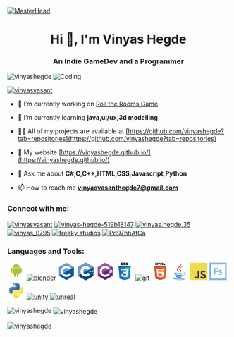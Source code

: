 [![MasterHead](https://miro.medium.com/max/1400/1*rB-3Q2k7o9qk8IyAzx-TRA.gif)](https://vinyashegde.github.io)
<h1 align="center">Hi 👋, I'm Vinyas Hegde</h1>
<h3 align="center">An Indie GameDev and a Programmer</h3>
<img align="right" alt="Coding" width="400" src="https://i.pinimg.com/originals/f6/6c/6b/f66c6b5196ecaa71907ae9d17bf26f57.gif">

<p align="left"> <img src="https://komarev.com/ghpvc/?username=vinyashegde&label=Profile%20views&color=0e75b6&style=flat" alt="vinyashegde" /> </p>

<p align="left"> <a href="https://twitter.com/vinyasvasant" target="blank"><img src="https://img.shields.io/twitter/follow/vinyasvasant?logo=twitter&style=for-the-badge" alt="vinyasvasant" /></a> </p>

- 🔭 I’m currently working on [Roll the Rooms Game](https://github.com/vinyashegde/Rolll-the-Dice-Gamejam)

- 🌱 I’m currently learning **java,ui/ux,3d modelling**

- 👨‍💻 All of my projects are available at [https://github.com/vinyashegde?tab=repositories](https://github.com/vinyashegde?tab=repositories)

- 📝 My website [https://vinyashegde.github.io/](https://vinyashegde.github.io/)

- 💬 Ask me about **C#,C,C++,HTML,CSS,Javascript,Python**

- 📫 How to reach me **vinyasvasanthegde7@gmail.com**

<h3 align="left">Connect with me:</h3>
<p align="left">
<a href="https://twitter.com/vinyasvasant" target="blank"><img align="center" src="https://raw.githubusercontent.com/rahuldkjain/github-profile-readme-generator/master/src/images/icons/Social/twitter.svg" alt="vinyasvasant" height="30" width="40" /></a>
<a href="https://linkedin.com/in/vinyas-hegde-519b18147" target="blank"><img align="center" src="https://raw.githubusercontent.com/rahuldkjain/github-profile-readme-generator/master/src/images/icons/Social/linked-in-alt.svg" alt="vinyas-hegde-519b18147" height="30" width="40" /></a>
<a href="https://fb.com/vinyas.hegde.35" target="blank"><img align="center" src="https://raw.githubusercontent.com/rahuldkjain/github-profile-readme-generator/master/src/images/icons/Social/facebook.svg" alt="vinyas.hegde.35" height="30" width="40" /></a>
<a href="https://instagram.com/vinyas_0795" target="blank"><img align="center" src="https://raw.githubusercontent.com/rahuldkjain/github-profile-readme-generator/master/src/images/icons/Social/instagram.svg" alt="vinyas_0795" height="30" width="40" /></a>
<a href="https://www.youtube.com/c/freaky studios" target="blank"><img align="center" src="https://raw.githubusercontent.com/rahuldkjain/github-profile-readme-generator/master/src/images/icons/Social/youtube.svg" alt="freaky studios" height="30" width="40" /></a>
<a href="https://discord.gg/Pd97hhAtCa" target="blank"><img align="center" src="https://raw.githubusercontent.com/rahuldkjain/github-profile-readme-generator/master/src/images/icons/Social/discord.svg" alt="Pd97hhAtCa" height="30" width="40" /></a>
</p>

<h3 align="left">Languages and Tools:</h3>
<p align="left"> <a href="https://developer.android.com" target="_blank" rel="noreferrer"> <img src="https://raw.githubusercontent.com/devicons/devicon/master/icons/android/android-original-wordmark.svg" alt="android" width="40" height="40"/> </a> <a href="https://www.blender.org/" target="_blank" rel="noreferrer"> <img src="https://download.blender.org/branding/community/blender_community_badge_white.svg" alt="blender" width="40" height="40"/> </a> <a href="https://www.cprogramming.com/" target="_blank" rel="noreferrer"> <img src="https://raw.githubusercontent.com/devicons/devicon/master/icons/c/c-original.svg" alt="c" width="40" height="40"/> </a> <a href="https://www.w3schools.com/cpp/" target="_blank" rel="noreferrer"> <img src="https://raw.githubusercontent.com/devicons/devicon/master/icons/cplusplus/cplusplus-original.svg" alt="cplusplus" width="40" height="40"/> </a> <a href="https://www.w3schools.com/cs/" target="_blank" rel="noreferrer"> <img src="https://raw.githubusercontent.com/devicons/devicon/master/icons/csharp/csharp-original.svg" alt="csharp" width="40" height="40"/> </a> <a href="https://www.w3schools.com/css/" target="_blank" rel="noreferrer"> <img src="https://raw.githubusercontent.com/devicons/devicon/master/icons/css3/css3-original-wordmark.svg" alt="css3" width="40" height="40"/> </a> <a href="https://git-scm.com/" target="_blank" rel="noreferrer"> <img src="https://www.vectorlogo.zone/logos/git-scm/git-scm-icon.svg" alt="git" width="40" height="40"/> </a> <a href="https://www.w3.org/html/" target="_blank" rel="noreferrer"> <img src="https://raw.githubusercontent.com/devicons/devicon/master/icons/html5/html5-original-wordmark.svg" alt="html5" width="40" height="40"/> </a> <a href="https://www.java.com" target="_blank" rel="noreferrer"> <img src="https://raw.githubusercontent.com/devicons/devicon/master/icons/java/java-original.svg" alt="java" width="40" height="40"/> </a> <a href="https://developer.mozilla.org/en-US/docs/Web/JavaScript" target="_blank" rel="noreferrer"> <img src="https://raw.githubusercontent.com/devicons/devicon/master/icons/javascript/javascript-original.svg" alt="javascript" width="40" height="40"/> </a> <a href="https://www.photoshop.com/en" target="_blank" rel="noreferrer"> <img src="https://raw.githubusercontent.com/devicons/devicon/master/icons/photoshop/photoshop-line.svg" alt="photoshop" width="40" height="40"/> </a> <a href="https://www.python.org" target="_blank" rel="noreferrer"> <img src="https://raw.githubusercontent.com/devicons/devicon/master/icons/python/python-original.svg" alt="python" width="40" height="40"/> </a> <a href="https://unity.com/" target="_blank" rel="noreferrer"> <img src="https://www.vectorlogo.zone/logos/unity3d/unity3d-icon.svg" alt="unity" width="40" height="40"/> </a> <a href="https://unrealengine.com/" target="_blank" rel="noreferrer"> <img src="https://raw.githubusercontent.com/kenangundogan/fontisto/036b7eca71aab1bef8e6a0518f7329f13ed62f6b/icons/svg/brand/unreal-engine.svg" alt="unreal" width="40" height="40"/> </a> </p>

<p><img align="left" src="https://github-readme-stats.vercel.app/api/top-langs?username=vinyashegde&show_icons=true&locale=en&layout=compact" alt="vinyashegde" /></p>

<p>&nbsp;<img align="center" src="https://github-readme-stats.vercel.app/api?username=vinyashegde&show_icons=true&locale=en" alt="vinyashegde" /></p>

<p><img align="center" src="https://github-readme-streak-stats.herokuapp.com/?user=vinyashegde&" alt="vinyashegde" /></p>

